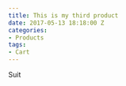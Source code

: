 ```yaml
---
title: This is my third product
date: 2017-05-13 18:18:00 Z
categories:
- Products
tags:
- Cart
---
```


Suit

